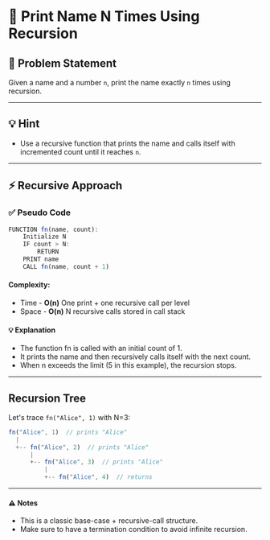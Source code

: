 # 🔁 Print Name N Times Using Recursion

## 🧩 Problem Statement
Given a name and a number `n`, print the name exactly `n` times using recursion.

---

## 💡 Hint
- Use a recursive function that prints the name and calls itself with incremented count until it reaches `n`.

---

## ⚡ Recursive Approach

### ✅ Pseudo Code
```js
FUNCTION fn(name, count):
    Initialize N
    IF count > N:
        RETURN
    PRINT name
    CALL fn(name, count + 1)
```
#### Complexity:
- Time - **O(n)** One print + one recursive call per level
- Space - **O(n)** N recursive calls stored in call stack
#### 💡 Explanation
- The function fn is called with an initial count of 1.
- It prints the name and then recursively calls itself with the next count.
- When n exceeds the limit (5 in this example), the recursion stops.

---

## Recursion Tree
Let's trace `fn("Alice", 1)` with N=3:
```js
fn("Alice", 1)  // prints "Alice"
  |
  +-- fn("Alice", 2)  // prints "Alice"
      |
      +-- fn("Alice", 3)  // prints "Alice"
          |
          +-- fn("Alice", 4)  // returns
```
---

#### ⚠️ Notes
- This is a classic base-case + recursive-call structure.
- Make sure to have a termination condition to avoid infinite recursion.